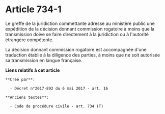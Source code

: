 # Article 734-1

Le greffe de la juridiction commettante adresse au ministère public une expédition de la décision donnant commission
rogatoire à moins que la transmission doive se faire directement à la juridiction ou à l'autorité étrangère compétente.

La décision donnant commission rogatoire est accompagnée d'une traduction établie à la diligence des parties, à moins que ne
soit autorisée sa transmission en langue française.

**Liens relatifs à cet article**

	**Créé par**:

	  - Décret n°2017-892 du 6 mai 2017 - art. 16

	**Anciens textes**:

	  - Code de procédure civile - art. 734 (T)
